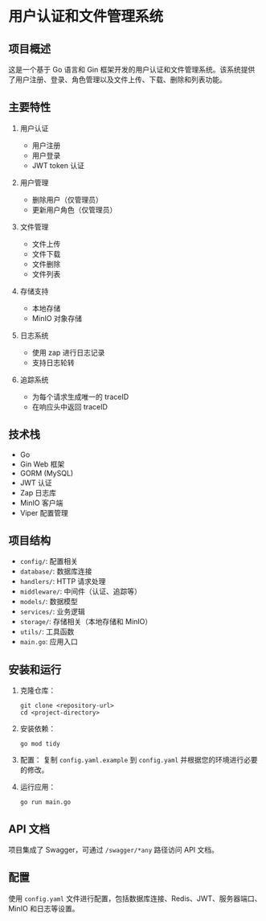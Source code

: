 # 用户认证和文件管理系统

## 项目概述

这是一个基于 Go 语言和 Gin 框架开发的用户认证和文件管理系统。该系统提供了用户注册、登录、角色管理以及文件上传、下载、删除和列表功能。

## 主要特性

1. 用户认证
   - 用户注册
   - 用户登录
   - JWT token 认证

2. 用户管理
   - 删除用户（仅管理员）
   - 更新用户角色（仅管理员）

3. 文件管理
   - 文件上传
   - 文件下载
   - 文件删除
   - 文件列表

4. 存储支持
   - 本地存储
   - MinIO 对象存储

5. 日志系统
   - 使用 zap 进行日志记录
   - 支持日志轮转

6. 追踪系统
   - 为每个请求生成唯一的 traceID
   - 在响应头中返回 traceID

## 技术栈

- Go
- Gin Web 框架
- GORM (MySQL)
- JWT 认证
- Zap 日志库
- MinIO 客户端
- Viper 配置管理

## 项目结构

- `config/`: 配置相关
- `database/`: 数据库连接
- `handlers/`: HTTP 请求处理
- `middleware/`: 中间件（认证、追踪等）
- `models/`: 数据模型
- `services/`: 业务逻辑
- `storage/`: 存储相关（本地存储和 MinIO）
- `utils/`: 工具函数
- `main.go`: 应用入口

## 安装和运行

1. 克隆仓库：
   ```
   git clone <repository-url>
   cd <project-directory>
   ```

2. 安装依赖：
   ```
   go mod tidy
   ```

3. 配置：
   复制 `config.yaml.example` 到 `config.yaml` 并根据您的环境进行必要的修改。

4. 运行应用：
   ```
   go run main.go
   ```

## API 文档

项目集成了 Swagger，可通过 `/swagger/*any` 路径访问 API 文档。

## 配置

使用 `config.yaml` 文件进行配置，包括数据库连接、Redis、JWT、服务器端口、MinIO 和日志等设置。